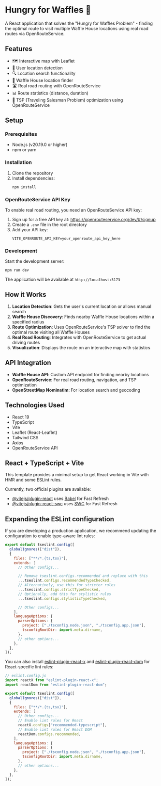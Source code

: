 # Hungry for Waffles 🍳

A React application that solves the "Hungry for Waffles Problem" - finding the optimal route to visit multiple Waffle House locations using real road routes via OpenRouteService.

## Features

- 🗺️ Interactive map with Leaflet
- 📍 User location detection
- 🔍 Location search functionality
- 🍳 Waffle House location finder
- 🛣️ Real road routing with OpenRouteService
- 📊 Route statistics (distance, duration)
- 🎯 TSP (Traveling Salesman Problem) optimization using OpenRouteService

## Setup

### Prerequisites

- Node.js (v20.19.0 or higher)
- npm or yarn

### Installation

1. Clone the repository
2. Install dependencies:
   ```bash
   npm install
   ```

### OpenRouteService API Key

To enable real road routing, you need an OpenRouteService API key:

1. Sign up for a free API key at: https://openrouteservice.org/dev/#/signup
2. Create a `.env` file in the root directory
3. Add your API key:
   ```
   VITE_OPENROUTE_API_KEY=your_openroute_api_key_here
   ```

### Development

Start the development server:

```bash
npm run dev
```

The application will be available at `http://localhost:5173`

## How it Works

1. **Location Detection**: Gets the user's current location or allows manual search
2. **Waffle House Discovery**: Finds nearby Waffle House locations within a specified radius
3. **Route Optimization**: Uses OpenRouteService's TSP solver to find the optimal route visiting all Waffle Houses
4. **Real Road Routing**: Integrates with OpenRouteService to get actual driving routes
5. **Visualization**: Displays the route on an interactive map with statistics

## API Integration

- **Waffle House API**: Custom API endpoint for finding nearby locations
- **OpenRouteService**: For real road routing, navigation, and TSP optimization
- **OpenStreetMap Nominatim**: For location search and geocoding

## Technologies Used

- React 19
- TypeScript
- Vite
- Leaflet (React-Leaflet)
- Tailwind CSS
- Axios
- OpenRouteService API

## React + TypeScript + Vite

This template provides a minimal setup to get React working in Vite with HMR and some ESLint rules.

Currently, two official plugins are available:

- [@vitejs/plugin-react](https://github.com/vitejs/vite-plugin-react/blob/main/packages/plugin-react) uses [Babel](https://babeljs.io/) for Fast Refresh
- [@vitejs/plugin-react-swc](https://github.com/vitejs/vite-plugin-react/blob/main/packages/plugin-react-swc) uses [SWC](https://swc.rs/) for Fast Refresh

## Expanding the ESLint configuration

If you are developing a production application, we recommend updating the configuration to enable type-aware lint rules:

```js
export default tseslint.config([
  globalIgnores(["dist"]),
  {
    files: ["**/*.{ts,tsx}"],
    extends: [
      // Other configs...

      // Remove tseslint.configs.recommended and replace with this
      ...tseslint.configs.recommendedTypeChecked,
      // Alternatively, use this for stricter rules
      ...tseslint.configs.strictTypeChecked,
      // Optionally, add this for stylistic rules
      ...tseslint.configs.stylisticTypeChecked,

      // Other configs...
    ],
    languageOptions: {
      parserOptions: {
        project: ["./tsconfig.node.json", "./tsconfig.app.json"],
        tsconfigRootDir: import.meta.dirname,
      },
      // other options...
    },
  },
]);
```

You can also install [eslint-plugin-react-x](https://github.com/Rel1cx/eslint-react/tree/main/packages/plugins/eslint-plugin-react-x) and [eslint-plugin-react-dom](https://github.com/Rel1cx/eslint-react/tree/main/packages/eslint-plugin-react-dom) for React-specific lint rules:

```js
// eslint.config.js
import reactX from "eslint-plugin-react-x";
import reactDom from "eslint-plugin-react-dom";

export default tseslint.config([
  globalIgnores(["dist"]),
  {
    files: ["**/*.{ts,tsx}"],
    extends: [
      // Other configs...
      // Enable lint rules for React
      reactX.configs["recommended-typescript"],
      // Enable lint rules for React DOM
      reactDom.configs.recommended,
    ],
    languageOptions: {
      parserOptions: {
        project: ["./tsconfig.node.json", "./tsconfig.app.json"],
        tsconfigRootDir: import.meta.dirname,
      },
      // other options...
    },
  },
]);
```

